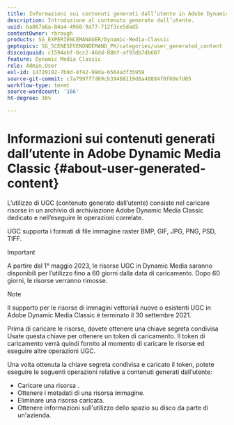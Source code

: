 ```yaml
---
title: Informazioni sui contenuti generati dall’utente in Adobe Dynamic Media Classic
description: Introduzione al contenuto generato dall’utente.
uuid: ba867a6a-84a4-4968-9a77-712f3ce5dad5
contentOwner: rbrough
products: SG_EXPERIENCEMANAGER/Dynamic-Media-Classic
geptopics: SG_SCENESEVENONDEMAND_PK/categories/user_generated_content
discoiquuid: c1594abf-8cc2-46dd-88bf-af93db7db607
feature: Dynamic Media Classic
role: Admin,User
exl-id: 14729192-7b9d-4f42-99da-6564a3f35959
source-git-commit: c7a7997ffd69cb39468119d8a48884f0f60efd05
workflow-type: tm+mt
source-wordcount: '166'
ht-degree: 36%

---
```


# Informazioni sui contenuti generati dall’utente in Adobe Dynamic Media Classic {#about-user-generated-content}

L’utilizzo di UGC (contenuto generato dall’utente) consiste nel caricare risorse in un archivio di archiviazione Adobe Dynamic Media Classic dedicato e nell’eseguire le operazioni correlate.

UGC supporta i formati di file immagine raster BMP, GIF, JPG, PNG, PSD, TIFF.

>[!IMPORTANT]
>
>A partire dal 1° maggio 2023, le risorse UGC in Dynamic Media saranno disponibili per l’utilizzo fino a 60 giorni dalla data di caricamento. Dopo 60 giorni, le risorse verranno rimosse.

<!-- * Vector: AI, EPS (EPS files from Adobe Illustrator 2018 are not supported), PDF (only when the PDF file is previously opened and saved in Adobe Illustrator CS6) -->

>[!NOTE]
>
>Il supporto per le risorse di immagini vettoriali nuove o esistenti UGC in Adobe Dynamic Media Classic è terminato il 30 settembre 2021.

Prima di caricare le risorse, dovete ottenere una chiave segreta condivisa Usate questa chiave per ottenere un token di caricamento. Il token di caricamento verrà quindi fornito al momento di caricare le risorse ed eseguire altre operazioni UGC.

Una volta ottenuta la chiave segreta condivisa e caricato il token, potete eseguire le seguenti operazioni relative a contenuti generati dall’utente:

* Caricare una risorsa .
* Ottenere i metadati di una risorsa immagine.
* Eliminare una risorsa caricata.
* Ottenere informazioni sull&#39;utilizzo dello spazio su disco da parte di un&#39;azienda.
